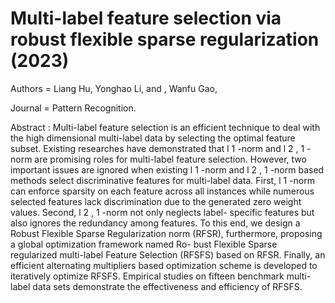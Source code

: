 # Multi-label feature selection via robust flexible sparse regularization (2023)

Authors = Liang Hu, Yonghao Li, and , Wanfu Gao,

Journal = Pattern Recognition.

Abstract :
Multi-label feature selection is an efficient technique to deal with the high dimensional multi-label data by selecting the optimal feature subset. Existing researches have demonstrated that l 1 -norm and l 2 , 1 - norm are 
promising roles for multi-label feature selection. However, two important issues are ignored when existing l 1 -norm and l 2 , 1 -norm based methods select discriminative features for multi-label data. First, l 1 -norm can 
enforce sparsity on each feature across all instances while numerous selected features lack discrimination due to the generated zero weight values. Second, l 2 , 1 -norm not only neglects label- specific features but also 
ignores the redundancy among features. To this end, we design a Robust Flexible Sparse Regularization norm (RFSR), furthermore, proposing a global optimization framework named Ro- bust Flexible Sparse regularized multi-label Feature Selection (RFSFS) based on RFSR. Finally, an efficient alternating multipliers based optimization scheme is developed to iteratively optimize RFSFS. Empirical studies on fifteen benchmark multi-label data sets 
demonstrate the effectiveness and efficiency of RFSFS.
